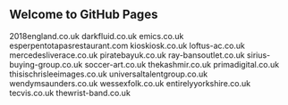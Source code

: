 ## Welcome to GitHub Pages

2018england.co.uk
darkfluid.co.uk
emics.co.uk
esperpentotapasrestaurant.com
kioskiosk.co.uk
loftus-ac.co.uk
mercedesliverace.co.uk
piratebayuk.co.uk
ray-bansoutlet.co.uk
sirius-buying-group.co.uk
soccer-art.co.uk
thekashmir.co.uk
primadigital.co.uk
thisischrisleeimages.co.uk
universaltalentgroup.co.uk
wendymsaunders.co.uk
wessexfolk.co.uk
entirelyyorkshire.co.uk
tecvis.co.uk
thewrist-band.co.uk
